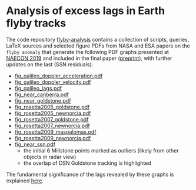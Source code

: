 # Analysis of excess lags in Earth flyby tracks

The code repository
	[flyby-analysis](https://github.com/earthshrink/flyby-analysis)
contains a collection of
	scripts, queries, LaTeX sources and
	selected figure PDFs from NASA and ESA papers on the `flyby anomaly`
that generate
	the following PDF graphs
presented at
    [NAECON 2019](https://attend.ieee.org/naecon-2019/post-conference-info/)
and included in the final paper
    ([preprint](https://doi.org/10.36227/techrxiv.10252871)),
with further updates on the last (SSN residuals):

 - [fig_galileo_doppler_acceleration.pdf](galileo/fig_galileo_doppler_acceleration.pdf)
 - [fig_galileo_doppler_velocity.pdf](galileo/fig_galileo_doppler_velocity.pdf)
 - [fig_galileo_lags.pdf](galileo/fig_galileo_lags.pdf)
 - [fig_near_canberra.pdf](near/fig_near_canberra.pdf)
 - [fig_near_goldstone.pdf](near/fig_near_goldstone.pdf)
 - [fig_rosetta2005_goldstone.pdf](rosetta/fig_rosetta2005_goldstone.pdf)
 - [fig_rosetta2005_newnorcia.pdf](rosetta/fig_rosetta2005_newnorcia.pdf)
 - [fig_rosetta2007_goldstone.pdf](rosetta/fig_rosetta2007_goldstone.pdf)
 - [fig_rosetta2007_newnorcia.pdf](rosetta/fig_rosetta2007_newnorcia.pdf)
 - [fig_rosetta2009_maspalomas.pdf](rosetta/fig_rosetta2009_maspalomas.pdf)
 - [fig_rosetta2009_newnorcia.pdf](rosetta/fig_rosetta2009_newnorcia.pdf)
 - [fig_near_ssn.pdf](near/fig_near_ssn.pdf)
    - the initial 6 Millstone points marked as outliers (likely from other objects in radar view)
    - the overlap of DSN Goldstone tracking is highlighted

The fundamental significance of the lags revealed by these graphs is explained
	[here](https://github.com/earthshrink/flyby-analysis/blob/master/About.md).

